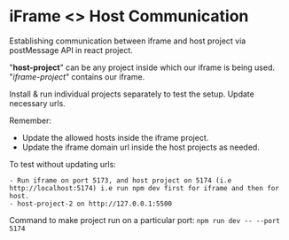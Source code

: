 # iFrame <> Host Communication

Establishing communication between iframe and host project via postMessage API in react project.

"**host-project**" can be any project inside which our iframe is being used. "_iframe-project_" contains our iframe.

Install & run individual projects separately to test the setup. Update necessary urls.

Remember:
- Update the allowed hosts inside the iframe project.
- Update the iframe domain url inside the host projects as needed.


To test without updating urls:

```
- Run iframe on port 5173, and host project on 5174 (i.e http://localhost:5174) i.e run npm dev first for iframe and then for host.
- host-project-2 on http://127.0.0.1:5500
```


Command to make project run on a particular port:
`npm run dev -- --port 5174`

